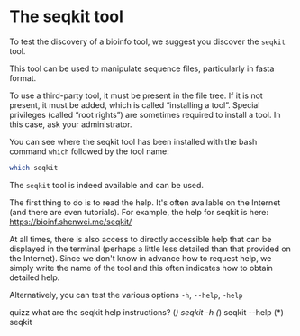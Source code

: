 <script>
import Quiz from "components/Quiz.svelte";
import Execute from "components/Execute.svelte";
</script>

# The seqkit tool

To test the discovery of a bioinfo tool, we suggest you discover the `seqkit` tool.

This tool can be used to manipulate sequence files, particularly in fasta format.

To use a third-party tool, it must be present in the file tree. 
If it is not present, it must be added, which is called “installing a tool”.
Special privileges (called “root rights”) are sometimes required to install a tool.
In this case, ask your administrator.

You can see where the seqkit tool has been installed with the bash command `which` followed by the tool name: 
```bash
which seqkit
```
The `seqkit` tool is indeed available and can be used. 

The first thing to do is to read the help. 
It's often available on the Internet (and there are even tutorials). 
For example, the help for seqkit is here: https://bioinf.shenwei.me/seqkit/

At all times, there is also access to directly accessible help that can be displayed in the terminal (perhaps a little less detailed than that provided on the Internet). 
Since we don't know in advance how to request help, we simply write the name of the tool and this often indicates how to obtain detailed help. 

Alternatively, you can test the various options `-h`, `--help`, `-help`

quizz what are the seqkit help instructions?
(*) seqkit -h
(*) seqkit --help
(*) seqkit


